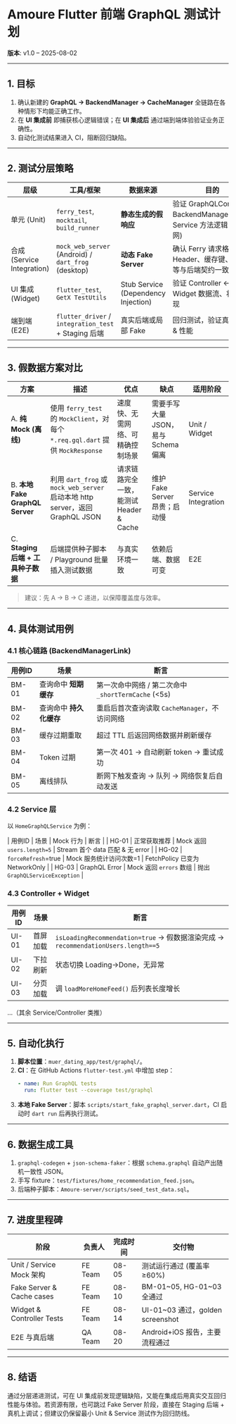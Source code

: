 # Amoure Flutter 前端 GraphQL 测试计划

**版本**: v1.0 – 2025-08-02

---

## 1. 目标

1. 确认新建的 **GraphQL → BackendManager → CacheManager** 全链路在各种情形下均能正确工作。
2. 在 **UI 集成前** 即捕获核心逻辑错误；在 **UI 集成后** 通过端到端体验验证业务正确性。
3. 自动化测试结果进入 CI，阻断回归缺陷。

---

## 2. 测试分层策略

| 层级 | 工具/框架 | 数据来源 | 目的 |
|------|-----------|----------|------|
| 单元 (Unit) | `ferry_test`, `mocktail`, `build_runner` | **静态生成的假响应** | 验证 GraphQLConfig、BackendManagerLink、Service 方法逻辑 (不触网) |
| 合成 (Service Integration) | `mock_web_server` (Android) / `dart_frog` (desktop) | **动态 Fake Server** | 确认 Ferry 请求格式、Header、缓存键、TTL 等与后端契约一致 |
| UI 集成 (Widget) | `flutter_test`, `GetX TestUtils` | Stub Service (Dependency Injection) | 验证 Controller ↔ Widget 数据流、状态呈现 |
| 端到端 (E2E) | `flutter_driver` / `integration_test` + Staging 后端 | 真实后端或局部 Fake | 回归测试，验证真实交互 & 性能 |

---

## 3. 假数据方案对比

| 方案 | 描述 | 优点 | 缺点 | 适用阶段 |
|------|------|------|------|-----------|
| A. **纯 Mock (离线)** | 使用 `ferry_test` 的 `MockClient`，对每个 `*.req.gql.dart` 提供 `MockResponse` | 速度快、无需网络、可精确控制场景 | 需要手写大量 JSON，易与 Schema 偏离 | Unit / Widget |
| B. **本地 Fake GraphQL Server** | 利用 `dart_frog` 或 `mock_web_server` 启动本地 http server，返回 GraphQL JSON | 请求链路完全一致，能测试 Header & Cache | 维护 Fake Server 昂贵；启动慢 | Service Integration |
| C. **Staging 后端 + 工具种子数据** | 后端提供种子脚本 / Playground 批量插入测试数据 | 与真实环境一致 | 依赖后端、数据可变 | E2E |

> 建议：先 A → B → C 递进，以保障覆盖度与效率。

---

## 4. 具体测试用例

### 4.1 核心链路 (BackendManagerLink)

| 用例ID | 场景 | 断言 |
|--------|------|------|
| BM-01 | 查询命中 **短期缓存** | 第一次命中网络 / 第二次命中 `_shortTermCache` (<5s) |
| BM-02 | 查询命中 **持久化缓存** | 重启后首次查询读取 `CacheManager`，不访问网络 |
| BM-03 | 缓存过期重取 | 超过 TTL 后返回网络数据并刷新缓存 |
| BM-04 | Token 过期 | 第一次 401 → 自动刷新 token → 重试成功 |
| BM-05 | 离线排队 | 断网下触发查询 → 队列 → 网络恢复后自动发送 |

### 4.2 Service 层

以 `HomeGraphQLService` 为例：

| 用例ID | 场景 | Mock 行为 | 断言 |
| HG-01 | 正常获取推荐 | Mock 返回 `users.length=5` | Stream 首个 data 匹配 & 无 error |
| HG-02 | `forceRefresh`=true | Mock 服务统计访问次数=1 | FetchPolicy 已变为 NetworkOnly |
| HG-03 | GraphQL Error | Mock 返回 `errors` 数组 | 抛出 `GraphQLServiceException` |

### 4.3 Controller + Widget

| 用例ID | 场景 | 断言 |
|--------|------|------|
| UI-01 | 首屏加载 | `isLoadingRecommendation=true` → 假数据渲染完成 → `recommendationUsers.length==5` |
| UI-02 | 下拉刷新 | 状态切换 Loading→Done，无异常 |
| UI-03 | 分页加载 | 调 `loadMoreHomeFeed()` 后列表长度增长 |

...（其余 Service/Controller 类推）

---

## 5. 自动化执行

1. **脚本位置**：`muer_dating_app/test/graphql/`。
2. **CI**：在 GitHub Actions `flutter-test.yml` 中增加 step：
   ```yaml
   - name: Run GraphQL tests
     run: flutter test --coverage test/graphql
   ```
3. **本地 Fake Server**：脚本 `scripts/start_fake_graphql_server.dart`，CI 启动时 `dart run` 后再执行测试。

---

## 6. 数据生成工具

1. `graphql-codegen` + `json-schema-faker`：根据 `schema.graphql` 自动产出随机一致性 JSON。
2. 手写 fixture：`test/fixtures/home_recommendation_feed.json`。
3. 后端种子脚本：`Amoure-server/scripts/seed_test_data.sql`。

---

## 7. 进度里程碑

| 阶段 | 负责人 | 完成时间 | 交付物 |
|------|--------|----------|--------|
| Unit / Service Mock 架构 | FE Team | 08-05 | 测试运行通过 (覆盖率≥60%) |
| Fake Server & Cache cases | FE Team | 08-10 | BM-01~05, HG-01~03 全通过 |
| Widget & Controller Tests | FE Team | 08-14 | UI-01~03 通过，golden screenshot |
| E2E 与真后端 | QA Team | 08-20 | Android+iOS 报告，主要流程通过 |

---

## 8. 结语

通过分层递进测试，可在 UI 集成前发现逻辑缺陷，又能在集成后用真实交互回归性能与体验。若资源有限，也可跳过 Fake Server 阶段，直接在 Staging 后端 + 真机上调试；但建议仍保留最小 Unit & Service 测试作为回归防线。 